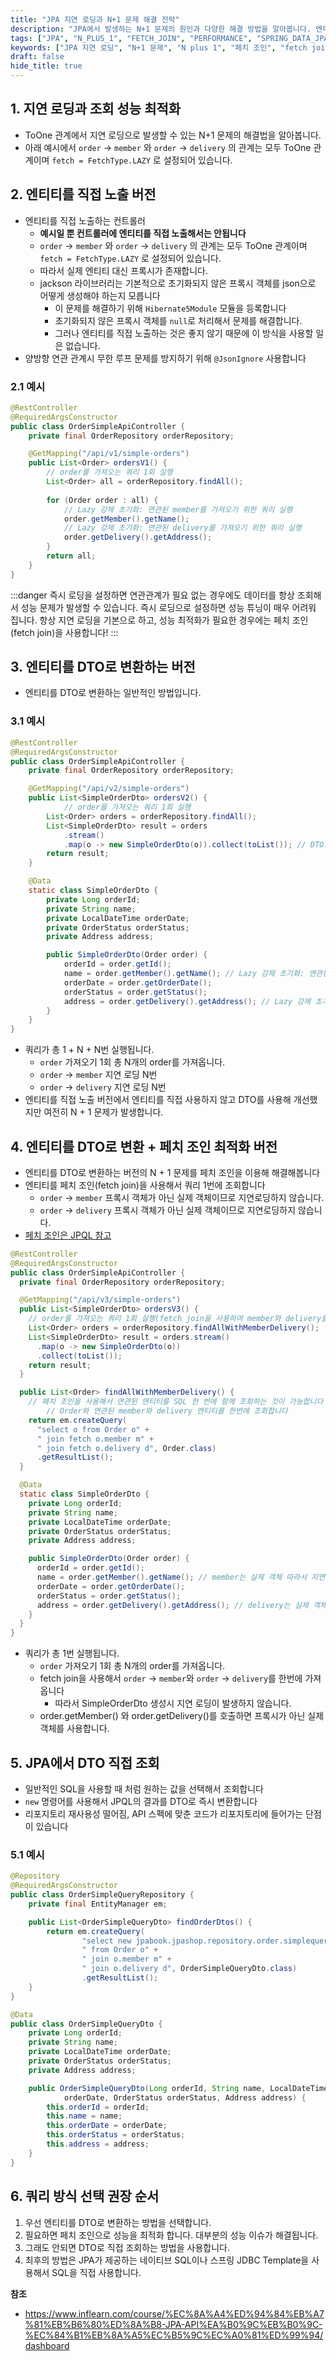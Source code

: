 ```yaml
---
title: "JPA 지연 로딩과 N+1 문제 해결 전략"
description: "JPA에서 발생하는 N+1 문제의 원인과 다양한 해결 방법을 알아봅니다. 엔티티 직접 노출, DTO 변환, 페치 조인, DTO 직접 조회 등 다양한 성능 최적화 방법을 코드 예제와 함께 설명합니다. 실무에서 JPA 애플리케이션의 성능을 효과적으로 개선하는 기법을 배울 수 있습니다."
tags: ["JPA", "N_PLUS_1", "FETCH_JOIN", "PERFORMANCE", "SPRING_DATA_JPA", "BACKEND", "JAVA"]
keywords: ["JPA 지연 로딩", "N+1 문제", "N plus 1", "페치 조인", "fetch join", "성능 최적화", "엔플러스원", "DTO 변환", "JPQL", "지연 로딩", "Lazy Loading", "즉시 로딩", "Eager Loading", "영속성 컨텍스트", "OSIV", "API 성능", "JPA 성능", "ToOne 관계"]
draft: false
hide_title: true
---
```


## 1. 지연 로딩과 조회 성능 최적화

- ToOne 관계에서 지연 로딩으로 발생할 수 있는 N+1 문제의 해결법을 알아봅니다.
- 아래 예시에서 `order` -> `member` 와 `order` -> `delivery` 의 관계는 모두 ToOne 관계이며 `fetch = FetchType.LAZY` 로 설정되어 있습니다.

## 2. 엔티티를 직접 노출 버전

- 엔티티를 직접 노출하는 컨트롤러
	- **예시일 뿐 컨트롤러에 엔티티를 직접 노출해서는 안됩니다**
	- `order` -> `member` 와 `order` -> `delivery` 의 관계는 모두 ToOne 관계이며 `fetch = FetchType.LAZY` 로 설정되어 있습니다.
	- 따라서 실제 엔티티 대신 프록시가 존재합니다.
	- jackson 라이브러리는 기본적으로 초기화되지 않은 프록시 객체를 json으로 어떻게 생성해야 하는지 모릅니다
		- 이 문제를 해결하기 위해 `Hibernate5Module` 모듈을 등록합니다
		- 초기화되지 않은 프록시 객체를 `null`로 처리해서 문제를 해결합니다.
		- 그러나 엔티티를 직접 노출하는 것은 좋지 않기 때문에 이 방식을 사용할 일은 없습니다.
- 양방향 연관 관계시 무한 루프 문제를 방지하기 위해 `@JsonIgnore` 사용합니다

### 2.1 예시

```java
@RestController
@RequiredArgsConstructor
public class OrderSimpleApiController {
    private final OrderRepository orderRepository;

    @GetMapping("/api/v1/simple-orders")
    public List<Order> ordersV1() {
        // order를 가져오는 쿼리 1회 실행
        List<Order> all = orderRepository.findAll();
        
        for (Order order : all) {
            // Lazy 강제 초기화: 연관된 member를 가져오기 위한 쿼리 실행
            order.getMember().getName();
            // Lazy 강제 초기화: 연관된 delivery를 가져오기 위한 쿼리 실행
            order.getDelivery().getAddress();
        }
        return all;
    }
}
```

:::danger
즉시 로딩을 설정하면 연관관계가 필요 없는 경우에도 데이터를 항상 조회해서 성능 문제가 발생할 수 있습니다. 즉시 로딩으로 설정하면 성능 튜닝이 매우 어려워 집니다. 항상 지연 로딩을 기본으로 하고, 성능 최적화가 필요한 경우에는 페치 조인(fetch join)을 사용합니다!
:::

## 3. 엔티티를 DTO로 변환하는 버전

- 엔티티를 DTO로 변환하는 일반적인 방법입니다.

### 3.1 예시

```java
@RestController
@RequiredArgsConstructor
public class OrderSimpleApiController {
    private final OrderRepository orderRepository;

    @GetMapping("/api/v2/simple-orders")
    public List<SimpleOrderDto> ordersV2() {
    		// order를 가져오는 쿼리 1회 실행
        List<Order> orders = orderRepository.findAll();
        List<SimpleOrderDto> result = orders
        	.stream()
        	.map(o -> new SimpleOrderDto(o)).collect(toList()); // DTO로 변환에서 쿼리가 2회 실행됩니다.
        return result;
    }

    @Data
    static class SimpleOrderDto {
        private Long orderId;
        private String name;
        private LocalDateTime orderDate;
        private OrderStatus orderStatus;
        private Address address;

        public SimpleOrderDto(Order order) {
            orderId = order.getId();
            name = order.getMember().getName(); // Lazy 강제 초기화: 연관된 member를 가져오기 위한 쿼리 실행
            orderDate = order.getOrderDate();
            orderStatus = order.getStatus();
            address = order.getDelivery().getAddress(); // Lazy 강제 초기화: 연관된 delivery를 가져오기 위한 쿼리 실행
        }
    }
}
```

- 쿼리가 총 1 + N + N번 실행됩니다.
	- `order` 가져오기 1회 총 N개의 order를 가져옵니다.
	- `order` -> `member` 지연 로딩 N번
	- `order` -> `delivery` 지연 로딩 N번
- 엔티티를 직접 노출 버전에서 엔티티를 직접 사용하지 않고 DTO를 사용해 개선했지만 여전히 N + 1 문제가 발생합니다.

## 4. 엔티티를 DTO로 변환 + 페치 조인 최적화 버전

- 엔티티를 DTO로 변환하는 버전의 N + 1 문제를 페치 조인을 이용해 해결해봅니다
- 엔티티를 페치 조인(fetch join)을 사용해서 쿼리 1번에 조회합니다
	- `order` -> `member` 프록시 객체가 아닌 실제 객체이므로 지연로딩하지 않습니다.
	- `order` -> `delivery` 프록시 객체가 아닌 실제 객체이므로 지연로딩하지 않습니다.
- [페치 조인은 JPQL 참고](../JPQL/JPQL.md)

```java
@RestController
@RequiredArgsConstructor
public class OrderSimpleApiController {
  private final OrderRepository orderRepository;

  @GetMapping("/api/v3/simple-orders")
  public List<SimpleOrderDto> ordersV3() {
  	// order를 가져오는 쿼리 1회 실행(fetch join을 사용하여 member와 delivery를 함께 가져옵니다)
    List<Order> orders = orderRepository.findAllWithMemberDelivery();
    List<SimpleOrderDto> result = orders.stream()
      .map(o -> new SimpleOrderDto(o))
      .collect(toList());
    return result;
  }

  public List<Order> findAllWithMemberDelivery() {
    // 페치 조인을 사용해서 연관된 엔티티를 SQL 한 번에 함께 조회하는 것이 가능합니다
		// Order와 연관된 member와 delivery 엔티티를 한번에 조회합니다
    return em.createQuery(
      "select o from Order o" +
      " join fetch o.member m" +
      " join fetch o.delivery d", Order.class)
      .getResultList();
  }

  @Data
  static class SimpleOrderDto {
    private Long orderId;
    private String name;
    private LocalDateTime orderDate;
    private OrderStatus orderStatus;
    private Address address;

    public SimpleOrderDto(Order order) {
      orderId = order.getId();
      name = order.getMember().getName(); // member는 실제 객체 따라서 지연로딩하지 않습니다.
      orderDate = order.getOrderDate();
      orderStatus = order.getStatus();
      address = order.getDelivery().getAddress(); // delivery는 실제 객체 따라서 지연로딩하지 않습니다.
    }
  }
}
```

- 쿼리가 총 1번 실행됩니다.
	- `order` 가져오기 1회 총 N개의 order를 가져옵니다.
  - fetch join을 사용해서 `order` -> `member`와 `order` -> `delivery`를 한번에 가져옵니다
	- 따라서 SimpleOrderDto 생성시 지연 로딩이 발생하지 않습니다.
  - order.getMember() 와 order.getDelivery()를 호출하면 프록시가 아닌 실제 객체를 사용합니다.

## 5. JPA에서 DTO 직접 조회

- 일반적인 SQL을 사용할 때 처럼 원하는 값을 선택해서 조회합니다
- `new` 명령어를 사용해서 JPQL의 결과를 DTO로 즉시 변환합니다
- 리포지토리 재사용성 떨어짐, API 스펙에 맞춘 코드가 리포지토리에 들어가는 단점이 있습니다

### 5.1 예시

```java
@Repository
@RequiredArgsConstructor
public class OrderSimpleQueryRepository {
    private final EntityManager em;

    public List<OrderSimpleQueryDto> findOrderDtos() {
        return em.createQuery(
                "select new jpabook.jpashop.repository.order.simplequery.OrderSimpleQueryDto(o.id, m.name, o.orderDate, o.status, d.address)" +
                " from Order o" +
                " join o.member m" +
                " join o.delivery d", OrderSimpleQueryDto.class)
                .getResultList();
    }
}
```

```java
@Data
public class OrderSimpleQueryDto {
    private Long orderId;
    private String name;
    private LocalDateTime orderDate;
    private OrderStatus orderStatus;
    private Address address;

    public OrderSimpleQueryDto(Long orderId, String name, LocalDateTime
            orderDate, OrderStatus orderStatus, Address address) {
        this.orderId = orderId;
        this.name = name;
        this.orderDate = orderDate;
        this.orderStatus = orderStatus;
        this.address = address;
    }
}
```

## 6. 쿼리 방식 선택 권장 순서

1. 우선 엔티티를 DTO로 변환하는 방법을 선택합니다.
2. 필요하면 페치 조인으로 성능을 최적화 합니다. 대부분의 성능 이슈가 해결됩니다.
3. 그래도 안되면 DTO로 직접 조회하는 방법을 사용합니다.
4. 최후의 방법은 JPA가 제공하는 네이티브 SQL이나 스프링 JDBC Template을 사용해서 SQL을 직접 사용합니다.

**참조**

- https://www.inflearn.com/course/%EC%8A%A4%ED%94%84%EB%A7%81%EB%B6%80%ED%8A%B8-JPA-API%EA%B0%9C%EB%B0%9C-%EC%84%B1%EB%8A%A5%EC%B5%9C%EC%A0%81%ED%99%94/dashboard